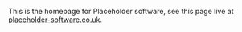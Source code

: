 This is the homepage for Placeholder software, see this page live at [placeholder-software.co.uk](http://placeholder-software.co.uk).